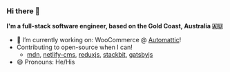 ### Hi there 👋

**I'm a full-stack software engineer, based on the Gold Coast, Australia 🇦🇺**

<!--
**Jinksi/Jinksi** is a ✨ _special_ ✨ repository because its `README.md` (this file) appears on your GitHub profile.

Here are some ideas to get you started:

- 🔭 I’m currently working on ...
- 🌱 I’m currently learning ...
- 👯 I’m looking to collaborate on ...
- 🤔 I’m looking for help with ...
- 💬 Ask me about ...
- 📫 How to reach me: ...
- 😄 Pronouns: ...
- ⚡ Fun fact: ...
-->

- 🔭 I’m currently working on: WooCommerce @ [Automattic](https://automattic.com)!
- Contributing to open-source when I can!
  - [mdn](https://github.com/mdn/content/pull/5079), [netlify-cms](https://github.com/netlify/netlify-cms/pulls?q=is%3Apr+author%3AJinksi+is%3Aclosed), [reduxjs](https://github.com/reduxjs/cra-template-redux/pull/3), [stackbit](https://github.com/stackbit/jamstackthemes/pull/30), [gatsbyjs](https://github.com/gatsbyjs/gatsby/pull/17602)
- 😄 Pronouns: He/His
